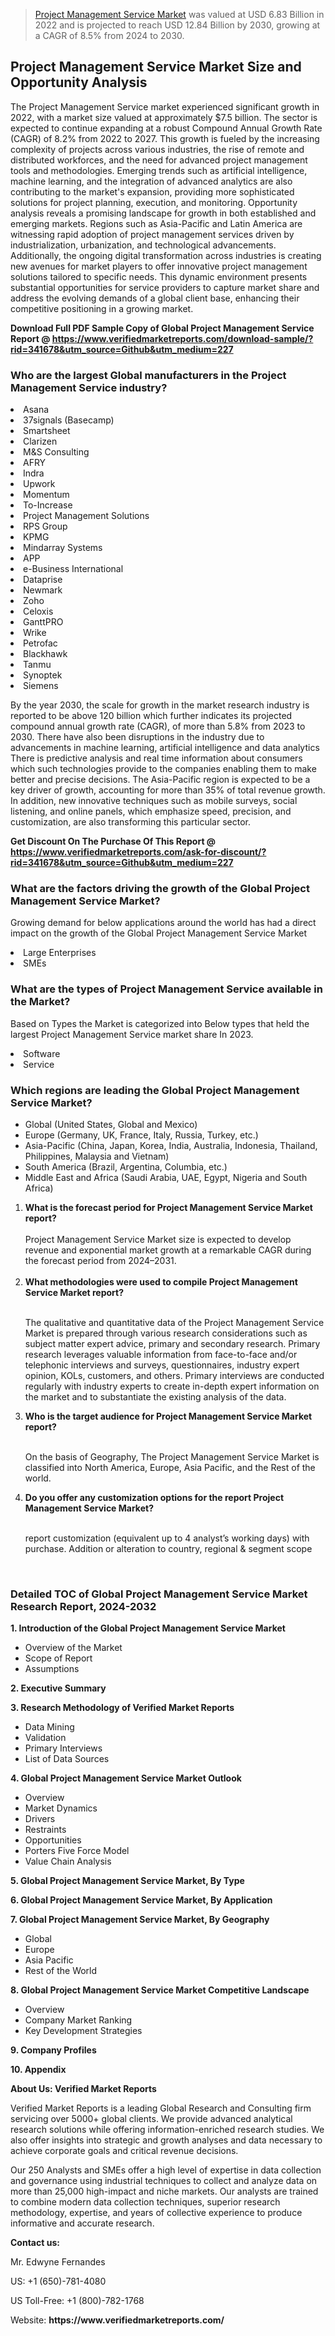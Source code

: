 <blockquote><p><p><a href="https://www.verifiedmarketreports.com/download-sample/?rid=341678&utm_source=Github&utm_medium=227" target="_blank">Project Management Service Market</a> was valued at USD 6.83 Billion in 2022 and is projected to reach USD 12.84 Billion by 2030, growing at a CAGR of 8.5% from 2024 to 2030.</p></blockquote><p><h2>Project Management Service Market Size and Opportunity Analysis</h2> The Project Management Service market experienced significant growth in 2022, with a market size valued at approximately $7.5 billion. The sector is expected to continue expanding at a robust Compound Annual Growth Rate (CAGR) of 8.2% from 2022 to 2027. This growth is fueled by the increasing complexity of projects across various industries, the rise of remote and distributed workforces, and the need for advanced project management tools and methodologies. Emerging trends such as artificial intelligence, machine learning, and the integration of advanced analytics are also contributing to the market's expansion, providing more sophisticated solutions for project planning, execution, and monitoring. Opportunity analysis reveals a promising landscape for growth in both established and emerging markets. Regions such as Asia-Pacific and Latin America are witnessing rapid adoption of project management services driven by industrialization, urbanization, and technological advancements. Additionally, the ongoing digital transformation across industries is creating new avenues for market players to offer innovative project management solutions tailored to specific needs. This dynamic environment presents substantial opportunities for service providers to capture market share and address the evolving demands of a global client base, enhancing their competitive positioning in a growing market. </p><p class=""><strong>Download Full PDF Sample Copy of Global Project Management Service Report @ <a href="https://www.verifiedmarketreports.com/download-sample/?rid=341678&amp;utm_source=Github&amp;utm_medium=227" target="_blank">https://www.verifiedmarketreports.com/download-sample/?rid=341678&amp;utm_source=Github&amp;utm_medium=227</a></strong></p><h3 id="" class="">Who are the largest Global manufacturers in the Project Management Service industry?</h3><p><li>Asana</li><li> 37signals (Basecamp)</li><li> Smartsheet</li><li> Clarizen</li><li> M&S Consulting</li><li> AFRY</li><li> Indra</li><li> Upwork</li><li> Momentum</li><li> To-Increase</li><li> Project Management Solutions</li><li> RPS Group</li><li> KPMG</li><li> Mindarray Systems</li><li> APP</li><li> e-Business International</li><li> Dataprise</li><li> Newmark</li><li> Zoho</li><li> Celoxis</li><li> GanttPRO</li><li> Wrike</li><li> Petrofac</li><li> Blackhawk</li><li> Tanmu</li><li> Synoptek</li><li> Siemens</li></p><div class=""><div class="" dir="" data-message-author-role="" data-message-id="" data-message-model-slug=""><div class=""><div class=""><div class=""><div class="" dir="" data-message-author-role="" data-message-id="" data-message-model-slug=""><div class=""><div class=""><p>By the year 2030, the scale for growth in the market research industry is reported to be above 120 billion which further indicates its projected compound annual growth rate (CAGR), of more than 5.8% from 2023 to 2030. There have also been disruptions in the industry due to advancements in machine learning, artificial intelligence and data analytics There is predictive analysis and real time information about consumers which such technologies provide to the companies enabling them to make better and precise decisions. The Asia-Pacific region is expected to be a key driver of growth, accounting for more than 35% of total revenue growth. In addition, new innovative techniques such as mobile surveys, social listening, and online panels, which emphasize speed, precision, and customization, are also transforming this particular sector.</p><p><strong>Get Discount On The Purchase Of This Report @&nbsp; <a href="https://www.verifiedmarketreports.com/ask-for-discount/?rid=341678&amp;utm_source=Github&amp;utm_medium=227" target="_blank">https://www.verifiedmarketreports.com/ask-for-discount/?rid=341678&amp;utm_source=Github&amp;utm_medium=227</a></strong></p></div></div></div></div></div></div></div></div><h3 id="" class="">What are the factors driving the growth of the Global Project Management Service Market?</h3><p id="" class="">Growing demand for below applications around the world has had a direct impact on the growth of the Global Project Management Service Market</p><p id="" class=""><li>Large Enterprises</li><li> SMEs</li></p><h3 id="" class="">What are the types of Project Management Service available in the Market?</h3><p id="" class="">Based on Types the Market is categorized into Below types that held the largest Project Management Service market share In 2023.</p><p id="" class=""><li>Software</li><li> Service</li></p><h3 id="" class="">Which regions are leading the Global Project Management Service Market?</h3><ul><li>Global (United States, Global and Mexico)</li><li>Europe (Germany, UK, France, Italy, Russia, Turkey, etc.)</li><li>Asia-Pacific (China, Japan, Korea, India, Australia, Indonesia, Thailand, Philippines, Malaysia and Vietnam)</li><li>South America (Brazil, Argentina, Columbia, etc.)</li><li>Middle East and Africa (Saudi Arabia, UAE, Egypt, Nigeria and South Africa)</li></ul><p><ol><li><strong>What is the forecast period for Project Management Service Market report?<br /></strong><br /><span data-sheets-root="1" data-sheets-value="{&quot;1&quot;:2,&quot;2&quot;:&quot;XXXX size is expected to develop revenue and exponential market growth at a remarkable CAGR during the forecast period from 2024&ndash;2030.&quot;}" data-sheets-userformat="{&quot;2&quot;:12674,&quot;4&quot;:{&quot;1&quot;:2,&quot;2&quot;:16776960},&quot;10&quot;:2,&quot;11&quot;:0,&quot;15&quot;:&quot;Arial&quot;,&quot;16&quot;:12}">Project Management Service Market size is expected to develop revenue and exponential market growth at a remarkable CAGR during the forecast period from 2024&ndash;2031.</span><br /><br /></li><li><strong>What methodologies were used to compile Project Management Service Market report?<br /><br /></strong><p>The qualitative and quantitative data of the&nbsp;Project Management Service Market is prepared through various research considerations such as subject matter expert advice, primary and secondary research. Primary research leverages valuable information from face-to-face and/or telephonic interviews and surveys, questionnaires, industry expert opinion, KOLs, customers, and others. Primary interviews are conducted regularly with industry experts to create in-depth expert information on the market and to substantiate the existing analysis of the data.&nbsp;</p></li><li><strong>Who is the target audience for Project Management Service Market report?<br /><br /></strong><p>On the basis of Geography, The&nbsp;Project Management Service Market is classified into North America, Europe, Asia Pacific, and the Rest of the world.</p></li><li><strong>Do you offer any customization options for the report Project Management Service Market?<br /><br /></strong><p>report customization (equivalent up to 4 analyst&rsquo;s working days) with purchase. Addition or alteration to country, regional &amp; segment scope</p><p>&nbsp;</p></li></ol></p><h3 id="" class="">Detailed TOC of Global Project Management Service Market Research Report, 2024-2032</h3><p id="" class=""><strong>1. Introduction of the Global Project Management Service Market</strong></p><ul><li>Overview of the Market</li><li>Scope of Report</li><li>Assumptions</li></ul><p id="" class=""><strong>2. Executive Summary</strong></p><p id="" class=""><strong>3. Research Methodology of&nbsp;Verified Market Reports</strong></p><ul><li>Data Mining</li><li>Validation</li><li>Primary Interviews</li><li>List of Data Sources</li></ul><p id="" class=""><strong>4. Global Project Management Service Market Outlook</strong></p><ul><li>Overview</li><li>Market Dynamics</li><li>Drivers</li><li>Restraints</li><li>Opportunities</li><li>Porters Five Force Model</li><li>Value Chain Analysis</li></ul><p id="" class=""><strong>5. Global Project Management Service Market, By&nbsp;Type</strong></p><p id="" class=""><strong>6. Global Project Management Service Market, By Application</strong></p><p id="" class=""><strong>7. Global Project Management Service Market, By Geography</strong></p><ul><li>Global</li><li>Europe</li><li>Asia Pacific</li><li>Rest of the World</li></ul><p id="" class=""><strong>8. Global Project Management Service Market Competitive Landscape</strong></p><ul><li>Overview</li><li>Company Market Ranking</li><li>Key Development Strategies</li></ul><p id="" class=""><strong>9. Company Profiles</strong></p><p id="" class=""><strong>10. Appendix</strong></p><p id="" class=""><strong>About Us: Verified Market Reports</strong></p><p id="" class="">Verified Market Reports is a leading Global Research and Consulting firm servicing over 5000+ global clients. We provide advanced analytical research solutions while offering information-enriched research studies. We also offer insights into strategic and growth analyses and data necessary to achieve corporate goals and critical revenue decisions.</p><p id="" class="">Our 250 Analysts and SMEs offer a high level of expertise in data collection and governance using industrial techniques to collect and analyze data on more than 25,000 high-impact and niche markets. Our analysts are trained to combine modern data collection techniques, superior research methodology, expertise, and years of collective experience to produce informative and accurate research.</p><p id="" class=""><strong>Contact us:</strong></p><p id="" class="">Mr. Edwyne Fernandes</p><p id="" class="">US: +1 (650)-781-4080</p><p id="" class="">US Toll-Free: +1 (800)-782-1768</p><p id="" class="">Website: <a target="" data-test-app-aware-link=""><strong>https://www.verifiedmarketreports.com/</strong></a></p>
